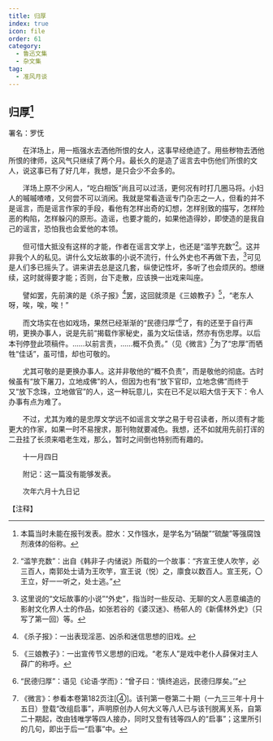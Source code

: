 ```yaml
---
title: 归厚
index: true
icon: file
order: 61
category:
  - 鲁迅文集
  - 杂文集
tag:  
  - 准风月谈
---
```


## 归厚[^①]

署名：罗怃

　　在洋场上，用一瓶强水去洒他所恨的女人，这事早经绝迹了。用些秽物去洒他所恨的律师，这风气只继续了两个月。最长久的是造了谣言去中伤他们所恨的文人，说这事已有了好几年，我想，是只会少不会多的。

　　洋场上原不少闲人，“吃白相饭”尚且可以过活，更何况有时打几圈马将。小妇人的嘁嘁喳喳，又何尝不可以消闲。我就是常看造谣专门杂志之一人，但看的并不是谣言，而是谣言作家的手段，看他有怎样出奇的幻想，怎样别致的描写，怎样险恶的构陷，怎样躲闪的原形。造谣，也要才能的，如果他造得妙，即使造的是我自己的谣言，恐怕我也会爱他的本领。

　　但可惜大抵没有这样的才能，作者在谣言文学上，也还是“滥竽充数”[^②]。这并非我个人的私见。讲什么文坛故事的小说不流行，什么外史也不再做下去，[^③]可见是人们多已摇头了。讲来讲去总是这几套，纵使记性坏，多听了也会烦厌的。想继续，这时就得要才能；否则，台下走散，应该换一出戏来叫座。

　　譬如罢，先前演的是《杀子报》[^④]罢，这回就须是《三娘教子》[^⑤]，“老东人呀，唉，唉，唉！”

　　而文场实在也如戏场，果然已经渐渐的“民德归厚”[^⑥]了，有的还至于自行声明，更换办事人，说是先前“揭载作家秘史，虽为文坛佳话，然亦有伤忠厚。以后本刊停登此项稿件。……以前言责，……概不负责。”（见《微言》[^⑦]为了“忠厚”而牺牲“佳话”，虽可惜，却也可敬的。

　　尤其可敬的是更换办事人。这并非敬他的“概不负责”，而是敬他的彻底。古时候虽有“放下屠刀，立地成佛”的人，但因为也有“放下官印，立地念佛”而终于又“放下念珠，立地做官”的人，这一种玩意儿，实在已不足以昭大信于天下：令人办事有点为难了。

　　不过，尤其为难的是忠厚文学远不如谣言文学之易于号召读者，所以须有才能更大的作家，如果一时不易搜求，那刊物就要减色。我想，还不如就用先前打诨的二丑挂了长须来唱老生戏，那么，暂时之间倒也特别而有趣的。

　　十一月四日

　　附记：这一篇没有能够发表。

　　次年六月十九日记

【注释】

[^①]:本篇当时未能在报刊发表。腔水：又作镪水，是学名为“硝酸”“硫酸”等强腐蚀剂液体的俗称。

[^②]:“滥竽充数”：出自《韩非子·内储说》所载的一个故事：“齐宣王使人吹竽，必三百人，南郭处士请为王吹竽，宣王说（悦）之，廪食以数百人。宣王死，〇王立，好一一听之，处士逃。”

[^③]:这里说的“文坛故事的小说”“外史”，指当时一些反动、无聊的文人恶意编造的影射文化界人士的作品，如张若谷的《婆汉迷》、杨邨人的《新儒林外史》（只写了第一回）等。

[^④]:《杀子报》：一出表现淫恶、凶杀和迷信思想的旧戏。

[^⑤]:《三娘教子》：一出宣传节义思想的旧戏。“老东人”是戏中老仆人薛保对主人薛广的称呼。

[^⑥]:“民德归厚”：语见《论语·学而》：“曾子曰：‘慎终追远，民德归厚矣。’”

[^⑦]:《微言》：参看本卷第182页注[④]。该刊第一卷第二十期（一九三三年十月十五日）登载“改组启事”，声明原创办人何大义等八人已与该刊脱离关系，自第二十期起，改由钱唯学等四人接办，同时又登有钱等四人的“启事”；这里所引的几句，即出于后一“启事”中。
